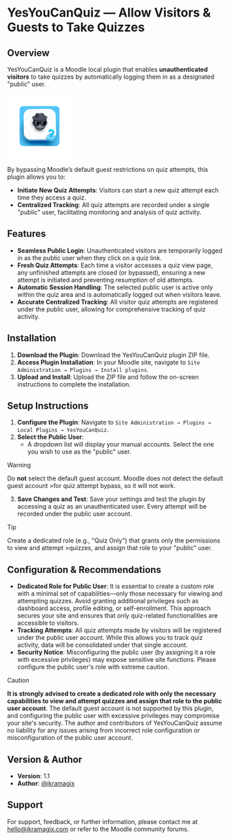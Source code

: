 # YesYouCanQuiz — Allow Visitors & Guests to Take Quizzes

## Overview

YesYouCanQuiz is a Moodle local plugin that enables **unauthenticated visitors** to take quizzes by automatically logging them in as a designated "public" user. 

<a href="#installation">
    <img src="pix/logo-animated.gif" alt="YesYouCanQuiz Animated Logo" width="150" height="150">
</a>

By bypassing Moodle’s default guest restrictions on quiz attempts, this plugin allows you to:

- **Initiate New Quiz Attempts**: Visitors can start a new quiz attempt each time they access a quiz.
- **Centralized Tracking**: All quiz attempts are recorded under a single "public" user, facilitating monitoring and analysis of quiz activity.

## Features

- **Seamless Public Login**: Unauthenticated visitors are temporarily logged in as the public user when they click on a quiz link.
- **Fresh Quiz Attempts**: Each time a visitor accesses a quiz view page, any unfinished attempts are closed (or bypassed), ensuring a new attempt is initiated and preventing resumption of old attempts.
- **Automatic Session Handling**: The selected public user is active only within the quiz area and is automatically logged out when visitors leave.
- **Accurate Centralized Tracking**: All visitor quiz attempts are registered under the public user, allowing for comprehensive tracking of quiz activity.

## Installation

1. **Download the Plugin**: Download the YesYouCanQuiz plugin ZIP file.
2. **Access Plugin Installation**: In your Moodle site, navigate to `Site Administration → Plugins → Install plugins`.
3. **Upload and Install**: Upload the ZIP file and follow the on-screen instructions to complete the installation.

## Setup Instructions

1. **Configure the Plugin**: Navigate to `Site Administration → Plugins → Local Plugins → YesYouCanQuiz`.
2. **Select the Public User**:
   - A dropdown list will display your manual accounts. Select the one you wish to use as the "public" user.

> [!WARNING]
> Do **not** select the default guest account. Moodle does not detect the default guest account >for quiz attempt bypass, so it will not work.

3. **Save Changes and Test**: Save your settings and test the plugin by accessing a quiz as an unauthenticated user. Every attempt will be recorded under the public user account.

> [!TIP]
> Create a dedicated role (e.g., "Quiz Only") that grants only the permissions to view and attempt >quizzes, and assign that role to your "public" user.

## Configuration & Recommendations

- **Dedicated Role for Public User**: It is essential to create a custom role with a minimal set of capabilities—only those necessary for viewing and attempting quizzes. Avoid granting additional privileges such as dashboard access, profile editing, or self-enrollment. This approach secures your site and ensures that only quiz-related functionalities are accessible to visitors.
- **Tracking Attempts**: All quiz attempts made by visitors will be registered under the public user account. While this allows you to track quiz activity, data will be consolidated under that single account.
- **Security Notice**: Misconfiguring the public user (by assigning it a role with excessive privileges) may expose sensitive site functions. Please configure the public user's role with extreme caution.

> [!CAUTION]
> **It is strongly advised to create a dedicated role with only the necessary capabilities to view and attempt quizzes and assign that role to the public user account**. The default guest account is not supported by this plugin, and configuring the public user with excessive privileges may compromise your site's security. The author and contributors of YesYouCanQuiz assume no liability for any issues arising from incorrect role configuration or misconfiguration of the public user account.

## Version & Author

- **Version**: 1.1
- **Author**: [@ikramagix](https://ikramagix.com)

## Support

For support, feedback, or further information, please contact me at [hello@ikramagix.com](mailto:hello@ikramagix.com) or refer to the Moodle community forums.